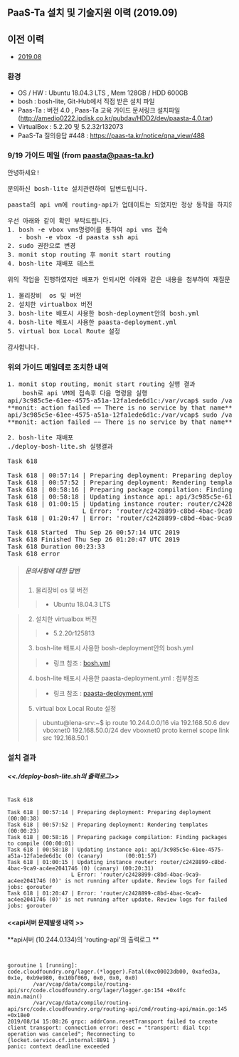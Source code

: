 ## PaaS-Ta 설치 및 기술지원 이력 (2019.09)

## 이전 이력 
* [2019.08](./instll-history.md)

### 환경
* OS / HW : Ubuntu 18.04.3 LTS ,  Mem 128GB / HDD 600GB
* bosh : bosh-lite, Git-Hub에서 직접 받은 설치 파일 
* Paas-Ta : 버전 4.0 , Paas-Ta 교육 가이드 문서링크 설치파일 (http://amedio0222.ipdisk.co.kr/pubdav/HDD2/dev/paasta-4.0.tar) 
* VirtualBox :  5.2.20 및 5.2.32r132073
* PaaS-Ta 질의응답 #448 : https://paas-ta.kr/notice/qna_view/488

### 9/19 가이드 메일  (from paasta@paas-ta.kr)
<pre>
안녕하세요!

문의하신 bosh-lite 설치관련하여 답변드립니다.

paasta의 api vm에 routing-api가 업데이트는 되었지만 정상 동작을 하지않아 routing vm배포가 제대로 되지 않는것으로 확인이 됩니다.

우선 아래와 같이 확인 부탁드립니다.
1. bosh -e vbox vms명령어를 통하여 api vms 접속
   - bosh -e vbox -d paasta ssh api
2. sudo 권한으로 변경
3. monit stop routing 후 monit start routing
4. bosh-lite 재배포 테스트

위의 작업을 진행하였지만 배포가 안되시면 아래와 같은 내용을 첨부하여 재질문 해 주시기 바랍니다.

1. 물리장비  os 및 버전
2. 설치한 virtualbox 버전
3. bosh-lite 배포시 사용한 bosh-deployment안의 bosh.yml 
4. bosh-lite 배포시 사용한 paasta-deployment.yml
5. virtual box Local Route 설정

감사합니다.
</pre>

### 위의 가이드 메일데로 조치한 내역 
<pre>
1. monit stop routing, monit start routing 실행 결과 
    bosh로 api VM에 접속후 다음 명령을 실행 
api/3c985c5e-61ee-4575-a51a-12fa1ede6d1c:/var/vcap$ sudo /var/vcap/bosh/bin/monit stop routing
**monit: action failed −− There is no service by that name**
api/3c985c5e-61ee-4575-a51a-12fa1ede6d1c:/var/vcap$ sudo /var/vcap/bosh/bin/monit start routing
**monit: action failed −− There is no service by that name**

2. bosh-lite 재배포
./deploy-bosh-lite.sh 실행결과 

Task 618

Task 618 | 00:57:14 | Preparing deployment: Preparing deployment (00:00:38)
Task 618 | 00:57:52 | Preparing deployment: Rendering templates (00:00:23)
Task 618 | 00:58:16 | Preparing package compilation: Finding packages to compile (00:00:01)
Task 618 | 00:58:18 | Updating instance api: api/3c985c5e-61ee-4575-a51a-12fa1ede6d1c (0) (canary)       (00:01:57)
Task 618 | 01:00:15 | Updating instance router: router/c2428899-c8bd-4bac-9ca9-ac4ee2041746 (0) (canary) (00:20:31)
                    L Error: 'router/c2428899-c8bd-4bac-9ca9-ac4ee2041746 (0)' is not running after update. Review logs for failed jobs: gorouter
Task 618 | 01:20:47 | Error: 'router/c2428899-c8bd-4bac-9ca9-ac4ee2041746 (0)' is not running after update. Review logs for failed jobs: gorouter

Task 618 Started  Thu Sep 26 00:57:14 UTC 2019
Task 618 Finished Thu Sep 26 01:20:47 UTC 2019
Task 618 Duration 00:23:33
Task 618 error
</pre>

> ##### 문의사항에 대한 답변
> 1. 물리장비  os 및 버전
>>  * Ubuntu 18.04.3 LTS

> 2. 설치한 virtualbox 버전</b>
>> * 5.2.20r125813
> 3. bosh-lite 배포시 사용한 bosh-deployment안의 bosh.yml  
>>  * 링크 참조 : [bosh.yml](./201909/bosh.yml) 
> 4. bosh-lite 배포시 사용한 paasta-deployment.yml : 첨부참조
>>  * 링크 참조 : [paasta-deployment.yml](./201909/paasta-deployment.yml)
> 5. virtual box Local Route 설정
>> ubuntu@lena-srv:~$ ip route
>> 10.244.0.0/16 via 192.168.50.6 dev vboxnet0
>> 192.168.50.0/24 dev vboxnet0 proto kernel scope link src 192.168.50.1


### 설치 결과 
 
##### <<./deploy-bosh-lite.sh의 출력로그>>
<pre><code>
Task 618

Task 618 | 00:57:14 | Preparing deployment: Preparing deployment (00:00:38)
Task 618 | 00:57:52 | Preparing deployment: Rendering templates (00:00:23)
Task 618 | 00:58:16 | Preparing package compilation: Finding packages to compile (00:00:01)
Task 618 | 00:58:18 | Updating instance api: api/3c985c5e-61ee-4575-a51a-12fa1ede6d1c (0) (canary)       (00:01:57)
Task 618 | 01:00:15 | Updating instance router: router/c2428899-c8bd-4bac-9ca9-ac4ee2041746 (0) (canary) (00:20:31)
                    L Error: 'router/c2428899-c8bd-4bac-9ca9-ac4ee2041746 (0)' is not running after update. Review logs for failed jobs: gorouter
Task 618 | 01:20:47 | Error: 'router/c2428899-c8bd-4bac-9ca9-ac4ee2041746 (0)' is not running after update. Review logs for failed jobs: gorouter
</code></pre>

#### <<api서버 문제발생 내역 >>
**api서버 (10.244.0.134)의 'routing-api'의 출력로그 **

<pre><code> 
 
goroutine 1 [running]:
code.cloudfoundry.org/lager.(*logger).Fatal(0xc00023db00, 0xafed3a, 0x1e, 0xb9e980, 0x10bf060, 0x0, 0x0, 0x0)
        /var/vcap/data/compile/routing-api/src/code.cloudfoundry.org/lager/logger.go:154 +0x4fc
main.main()
        /var/vcap/data/compile/routing-api/src/code.cloudfoundry.org/routing-api/cmd/routing-api/main.go:145 +0x18e0
2019/08/14 15:08:26 grpc: addrConn.resetTransport failed to create client transport: connection error: desc = "transport: dial tcp: operation was canceled"; Reconnecting to {locket.service.cf.internal:8891 }
panic: context deadline exceeded

</code></pre>

